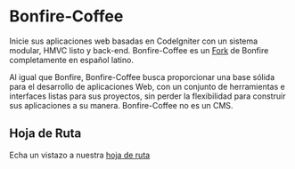 Bonfire-Coffee
=======

Inicie sus aplicaciones web basadas en CodeIgniter con un sistema modular, HMVC listo y back-end. Bonfire-Coffee es un [Fork](https://github.com/ci-bonfire/Bonfire) de Bonfire completamente en español latino.

Al igual que Bonfire, Bonfire-Coffee busca proporcionar una base sólida para el desarrollo de aplicaciones Web, con un conjunto de herramientas e interfaces listas para sus proyectos, sin perder la flexibilidad para construir sus aplicaciones a su manera. Bonfire-Coffee no es un CMS.

## Hoja de Ruta

Echa un vistazo a nuestra [hoja de ruta](https://trello.com/board/impulso/5005639fffaad90434779ec0)
